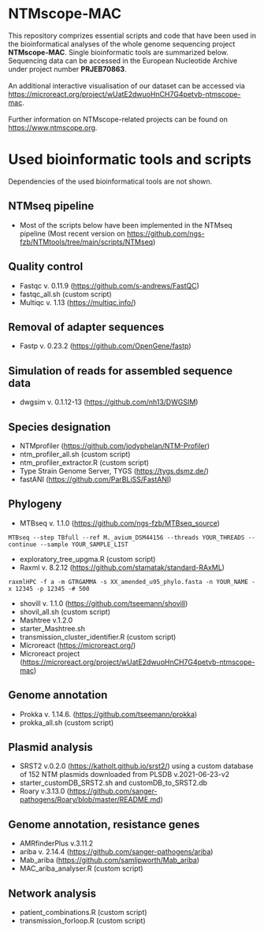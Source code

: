 # NTMscope-MAC
This repository comprizes essential scripts and code that have been used in the bioinformatical analyses of the whole genome sequencing project **NTMscope-MAC**. Single bioinformatic tools are summarized below. Sequencing data can be accessed in the European Nucleotide Archive under project number **PRJEB70863**. 
\
\
An additional interactive visualisation of our dataset can be accessed via https://microreact.org/project/wUatE2dwuoHnCH7G4petvb-ntmscope-mac.
\
\
Further information on NTMscope-related projects can be found on https://www.ntmscope.org. 

# Used bioinformatic tools and scripts
Dependencies of the used bioinformatical tools are not shown.

## NTMseq pipeline
- Most of the scripts below have been implemented in the NTMseq pipeline (Most recent version on https://github.com/ngs-fzb/NTMtools/tree/main/scripts/NTMseq)

## Quality control
- Fastqc v. 0.11.9 (https://github.com/s-andrews/FastQC)
- fastqc_all.sh (custom script)
- Multiqc v. 1.13 (https://multiqc.info/)

## Removal of adapter sequences
- Fastp v. 0.23.2 (https://github.com/OpenGene/fastp)

## Simulation of reads for assembled sequence data
- dwgsim v. 0.1.12-13 (https://github.com/nh13/DWGSIM)

## Species designation
- NTMprofiler (https://github.com/jodyphelan/NTM-Profiler)
- ntm_profiler_all.sh (custom script)
- ntm_profiler_extractor.R (custom script)
- Type Strain Genome Server, TYGS (https://tygs.dsmz.de/)
- fastANI (https://github.com/ParBLiSS/FastANI)

## Phylogeny
- MTBseq v. 1.1.0 (https://github.com/ngs-fzb/MTBseq_source)
```
MTBseq --step TBfull --ref M._avium_DSM44156 --threads YOUR_THREADS --continue --sample YOUR_SAMPLE_LIST
```
- exploratory_tree_upgma.R (custom script)
- Raxml v. 8.2.12 (https://github.com/stamatak/standard-RAxML)
```
raxmlHPC -f a -m GTRGAMMA -s XX_amended_u95_phylo.fasta -n YOUR_NAME -x 12345 -p 12345 -# 500

```
- shovill v. 1.1.0 (https://github.com/tseemann/shovill)
- shovil_all.sh (custom script)
- Mashtree v.1.2.0
- starter_Mashtree.sh
- transmission_cluster_identifier.R (custom script)
- Microreact (https://microreact.org/)
- Microreact project (https://microreact.org/project/wUatE2dwuoHnCH7G4petvb-ntmscope-mac)
  
## Genome annotation
- Prokka v. 1.14.6. (https://github.com/tseemann/prokka)
- prokka_all.sh (custom script)
  
## Plasmid analysis
- SRST2 v.0.2.0 (https://katholt.github.io/srst2/) using a custom database of 152 NTM plasmids downloaded from PLSDB v.2021-06-23-v2
- starter_customDB_SRST2.sh and customDB_to_SRST2.db
- Roary v.3.13.0  (https://github.com/sanger-pathogens/Roary/blob/master/README.md)

## Genome annotation, resistance genes
- AMRfinderPlus v.3.11.2
- ariba v. 2.14.4 (https://github.com/sanger-pathogens/ariba)
- Mab_ariba (https://github.com/samlipworth/Mab_ariba)
- MAC_ariba_analyser.R (custom script)

## Network analysis
- patient_combinations.R (custom script)
- transmission_forloop.R (custom script)

